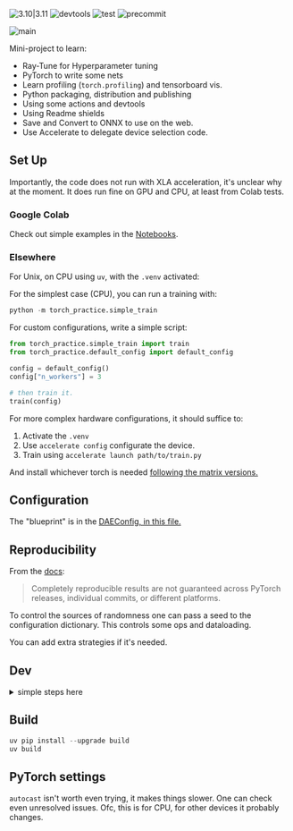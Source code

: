 ![3.10|3.11](https://img.shields.io/badge/Python-3.10_|_3.11_|_3.12-blue)
![devtools](https://img.shields.io/badge/astral-uv_ruff-orange)
![test](https://img.shields.io/badge/test-pytest-blue)
![precommit](https://img.shields.io/badge/pre_commit-blue)

![main](https://img.shields.io/badge/version-0.0.1-red)

Mini-project to learn:

- Ray-Tune for Hyperparameter tuning
- PyTorch to write some nets
- Learn profiling (`torch.profiling`) and tensorboard vis.
- Python packaging, distribution and publishing
- Using some actions and devtools
- Using Readme shields
- Save and Convert to ONNX to use on the web.
- Use Accelerate to delegate device selection code.

## Set Up

Importantly, the code does not run with XLA acceleration, it's unclear why at
the moment. It does run fine on GPU and CPU, at least from Colab tests.

### Google Colab

Check out simple examples in the [Notebooks](./notebooks/).

### Elsewhere
For Unix, on CPU using `uv`, with the `.venv` activated:

For the simplest case (CPU), you can run a training with:  

```python
python -m torch_practice.simple_train
```

For custom configurations, write a simple script:

```python
from torch_practice.simple_train import train
from torch_practice.default_config import default_config

config = default_config()
config["n_workers"] = 3

# then train it.
train(config)
```

For more complex hardware configurations, it should suffice to:

1. Activate the `.venv`
2. Use `accelerate config` configurate the device.
3. Train using `accelerate launch path/to/train.py`

And install whichever torch is needed [following the matrix versions.](https://pytorch.org/get-started/locally/) 


## Configuration

The "blueprint" is in the [DAEConfig, in this file.](./src/torch_practice/main_types.py)

## Reproducibility

From the [docs](https://pytorch.org/docs/stable/notes/randomness.html):

> Completely reproducible results are not guaranteed across PyTorch releases, individual commits, or different platforms.

To control the sources of randomness one can pass a seed to the configuration dictionary. This controls some ops and dataloading.

You can add extra strategies if it's needed.

## Dev

<details>
<summary>simple steps here</summary>
1. Fork
2. Clone your fork and run
```bash
pip install uv
uv venv
source .venv/bin/activate
uv sync
# install torch with pip as detailed at the top
uv pip install torch==2.5.1 torchvision==0.20.1 --index-url https://download.pytorch.org/whl/cpu
```

It's easier to checkout to a Codespace. It installs everything  for you, just activate the venv using:
```bash
source .venv/bin/activate
```

In both cases, remember to select the `.venv` python-interpreter in VSCode.

Files with "\_\_main\_\_" which can be executed as scripts need to use absolute imports (`from torch_practice import xyz`). The rest can use relative (`from .axes import xyz`).

</details>

## Build

```python
uv pip install --upgrade build
uv build
```

## PyTorch settings

`autocast` isn't worth even trying, it makes things slower. One can check even unresolved issues. Ofc, this is for CPU, for other devices it probably changes.
